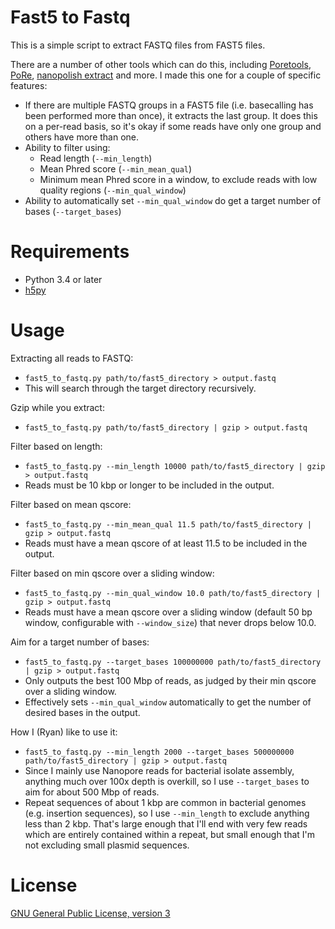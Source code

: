 # Fast5 to Fastq

This is a simple script to extract FASTQ files from FAST5 files.

There are a number of other tools which can do this, including [Poretools](http://poretools.readthedocs.io/), [PoRe](https://sourceforge.net/p/rpore/wiki/Home/), [nanopolish extract](https://github.com/jts/nanopolish) and more. I made this one for a couple of specific features:
* If there are multiple FASTQ groups in a FAST5 file (i.e. basecalling has been performed more than once), it extracts the last group. It does this on a per-read basis, so it's okay if some reads have only one group and others have more than one.
* Ability to filter using:
  * Read length (`--min_length`)
  * Mean Phred score (`--min_mean_qual`)
  * Minimum mean Phred score in a window, to exclude reads with low quality regions (`--min_qual_window`)
* Ability to automatically set `--min_qual_window` do get a target number of bases (`--target_bases`)


# Requirements

* Python 3.4 or later
* [h5py](https://github.com/h5py/h5py)


# Usage

Extracting all reads to FASTQ:
* `fast5_to_fastq.py path/to/fast5_directory > output.fastq`
* This will search through the target directory recursively.

Gzip while you extract:
* `fast5_to_fastq.py path/to/fast5_directory | gzip > output.fastq`

Filter based on length:
* `fast5_to_fastq.py --min_length 10000 path/to/fast5_directory | gzip > output.fastq`
* Reads must be 10 kbp or longer to be included in the output.

Filter based on mean qscore:
* `fast5_to_fastq.py --min_mean_qual 11.5 path/to/fast5_directory | gzip > output.fastq`
* Reads must have a mean qscore of at least 11.5 to be included in the output.

Filter based on min qscore over a sliding window:
* `fast5_to_fastq.py --min_qual_window 10.0 path/to/fast5_directory | gzip > output.fastq`
* Reads must have a mean qscore over a sliding window (default 50 bp window, configurable with `--window_size`) that never drops below 10.0.

Aim for a target number of bases:
* `fast5_to_fastq.py --target_bases 100000000 path/to/fast5_directory | gzip > output.fastq`
* Only outputs the best 100 Mbp of reads, as judged by their min qscore over a sliding window.
* Effectively sets `--min_qual_window` automatically to get the number of desired bases in the output.

How I (Ryan) like to use it:
* `fast5_to_fastq.py --min_length 2000 --target_bases 500000000 path/to/fast5_directory | gzip > output.fastq`
* Since I mainly use Nanopore reads for bacterial isolate assembly, anything much over 100x depth is overkill, so I use `--target_bases` to aim for about 500 Mbp of reads.
* Repeat sequences of about 1 kbp are common in bacterial genomes (e.g. insertion sequences), so I use `--min_length` to exclude anything less than 2 kbp. That's large enough that I'll end with very few reads which are entirely contained within a repeat, but small enough that I'm not excluding small plasmid sequences.


# License

[GNU General Public License, version 3](https://www.gnu.org/licenses/gpl-3.0.html)
